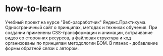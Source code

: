 # how-to-learn
Учебный проект на курсе "Веб-разработчик" Яндекс.Практикума. 
Одностраничный сайт о принципах, методах и техниках обучения. При создании применены CSS-трансформации и анимации, встраивание видео со сторонних ресурсов, а файловая структура и код организованы по принципам методологии БЭМ.
В планах - добавление формы обратной связи с автором.
